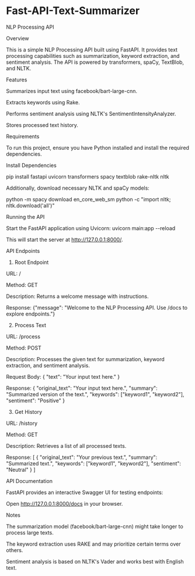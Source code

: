 # Fast-API-Text-Summarizer

NLP Processing API

Overview

This is a simple NLP Processing API built using FastAPI. It provides text processing capabilities such as summarization, keyword extraction, and sentiment analysis. The API is powered by transformers, spaCy, TextBlob, and NLTK.

Features

Summarizes input text using facebook/bart-large-cnn.

Extracts keywords using Rake.

Performs sentiment analysis using NLTK's SentimentIntensityAnalyzer.

Stores processed text history.

Requirements

To run this project, ensure you have Python installed and install the required dependencies.

Install Dependencies

pip install fastapi uvicorn transformers spacy textblob rake-nltk nltk

Additionally, download necessary NLTK and spaCy models:

python -m spacy download en_core_web_sm
python -c "import nltk; nltk.download('all')"

Running the API

Start the FastAPI application using Uvicorn:
uvicorn main:app --reload

This will start the server at http://127.0.0.1:8000/.

API Endpoints

1. Root Endpoint

URL: /

Method: GET

Description: Returns a welcome message with instructions.

Response:
{"message": "Welcome to the NLP Processing API. Use /docs to explore endpoints."}

2. Process Text

URL: /process

Method: POST

Description: Processes the given text for summarization, keyword extraction, and sentiment analysis.

Request Body:
{
  "text": "Your input text here."
}

Response:
{
  "original_text": "Your input text here.",
  "summary": "Summarized version of the text.",
  "keywords": ["keyword1", "keyword2"],
  "sentiment": "Positive"
}

3. Get History

URL: /history

Method: GET

Description: Retrieves a list of all processed texts.

Response:
[
  {
    "original_text": "Your previous text.",
    "summary": "Summarized text.",
    "keywords": ["keyword1", "keyword2"],
    "sentiment": "Neutral"
  }
]

API Documentation

FastAPI provides an interactive Swagger UI for testing endpoints:

Open http://127.0.0.1:8000/docs in your browser.

Notes

The summarization model (facebook/bart-large-cnn) might take longer to process large texts.

The keyword extraction uses RAKE and may prioritize certain terms over others.

Sentiment analysis is based on NLTK's Vader and works best with English text.

